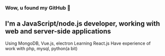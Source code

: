 ### Wow, u found my GitHub 👋

##

## I'm a JavaScript/node.js developer, working with web and server-side applications
 Using MongoDB, Vue.js, electron
 Learning React.js
 Have experience of work with php, mysql, python(a bit)

